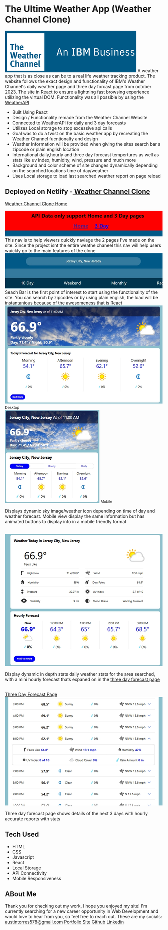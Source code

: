 <h1>The Ultime Weather App (Weather Channel Clone)</h1>

<img src="public/readMeBanner.png">
A weather app that is as close as can be to a real life weather tracking product. The website follows the exact design and functionality of IBM's Weather Channel's daily weather page and three day forcast page from october 2023. The site in React to ensure a lightning fast browsing experience utilizing the virtual DOM. Functionality was all possible by using the <a href="https://www.weatherapi.com/">WeatherAPI</a>
<ul>
  <li>Built Using React</li>
  <li>Design / Functionality remade from the Weather Channel Website</li>
  <li>Connected to WeatherAPI for daily and 3 day forecasts</li>
  <li>Utilizes Local storage to stop excessive api calls</li>
  <li>Goal was to do a twist on the basic weather app by recreating the Weather Channel fucntionalty and design</li>
  <li>Weather Information will be provided when giving the sites search bar a zipcode or plain english location</li>
  <li>International daily,hourly and three day forecast tempertures as well as stats like uv index, humidity, wind, pressure and much more </li>
  <li>Background and color scheme of site changes dynamically depending on the searched locations time of day/weather</li>
  <li>Uses Local storage to load last searched weather report on page reload</li>
</ul>

<h2>Deployed on Netlify -<a href="https://bejewelled-unicorn-5837be.netlify.app/"> Weather Channel Clone</a></h2>

<a href="https://bejewelled-unicorn-5837be.netlify.app/">Weather Channel Clone Home</a>

<img src="public/quick-nav.jpeg">
<br>
This nav is to help viewers quickly naviage the 2 pages I've made on the site. Since the project isnt the entire weathe chaneel this nav will help users wuickly go to the main features of the clone
<br>
<img src="public/searchBar.jpeg">
<br>
Seach Bar is the first point of interest to start using the functionality of the site. You can search by zipcodes or by using plain english, the load will be instantanious because of the awesomeness that is React
<br>
<img src="public/daily-temp.png">
<small>Desktop</small>
<br>
<img src="public/mobile-daily.png">
<small>Mobile</small>
<br>
<p>Displays dynamic sky image/weather icon depending on time of day and weather forecast. Mobile view display the same information but has animated buttons to display info in a mobile friendly format</p>
<br>
<img src="public/daily-stats.png">
<br>
<p>Display dynamic in depth stats daily weather stats for the area searched, with a mini hourly forecast thats expaned on in the <a href="https://bejewelled-unicorn-5837be.netlify.app/details">three day forecast page</a></p>
<br>
<a href="https://bejewelled-unicorn-5837be.netlify.app/details">Three Day Forecast Page</a>
<br>
<img src="public/hourly-reports.png">
<br>
<p>Three day forecast page shows details of the next 3 days with hourly accurate reports with stats</p>
<h2>Tech Used</h2>
<ul>
  <li>HTML</li>
  <li>CSS</li>
  <li>Javascript</li>
  <li>React</li>
  <li>Local Storage</li>
  <li>API Connectivity</li>
  <li>Mobile Responsiveness</li>
</ul>
<h2>ABout Me</h2>
Thank you for checking out my work, I hope you enjoyed my site!
I'm currently searching for a new career opportunity in Web Development and would love to hear from you, so feel free to reach out.
These are my socials:
<a href="mailto:austintorres578@gmail.com">austintorres578@gmail.com</a>
<a href="https://austintorres578.github.io/Web-dev-portfolio/">Portfolio Site</a>
<a href="https://github.com/austintorres578">Github</a>
<a href="https://www.linkedin.com/in/austin-torres-55696420a/">Linkedin</a>

